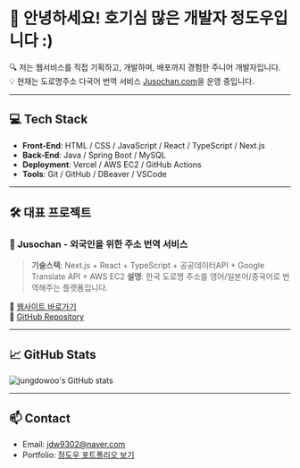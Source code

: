 # 👋 안녕하세요! 호기심 많은 개발자 정도우입니다 :)

🔍 저는 웹서비스를 직접 기획하고, 개발하며, 배포까지 경험한 주니어 개발자입니다.  
💡 현재는 도로명주소 다국어 번역 서비스 [Jusochan.com](https://jusochan.com)을 운영 중입니다.

---

## 💻 Tech Stack
- **Front-End**: HTML / CSS / JavaScript / React / TypeScript / Next.js
- **Back-End**: Java / Spring Boot / MySQL
- **Deployment**: Vercel / AWS EC2 / GitHub Actions
- **Tools**: Git / GitHub / DBeaver / VSCode

---

## 🛠️ 대표 프로젝트

### 🧭 Jusochan - 외국인을 위한 주소 번역 서비스
> **기술스택**: Next.js + React + TypeScript + 공공데이터API + Google Translate API + AWS EC2 
> **설명**: 한국 도로명 주소를 영어/일본어/중국어로 번역해주는 플랫폼입니다.

🔗 [웹사이트 바로가기](http://jusochan.com)  
🔗 [GitHub Repository](https://github.com/jungdowoo/jusochan)

---

## 📈 GitHub Stats

![jungdowoo's GitHub stats](https://github-readme-stats.vercel.app/api?username=jungdowoo&show_icons=true&theme=default)

---

## 📫 Contact
- Email: jdw9302@naver.com
- Portfolio: [정도우 포트폴리오 보기](https://your-portfolio-site.com)
